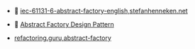 
- 🔗 [iec-61131-6-abstract-factory-english,stefanhenneken.net](https://stefanhenneken.net/2014/11/16/iec-61131-6-abstract-factory-english/)

- 🔗 [Abstract Factory Design Pattern](https://www.twincontrols.com/community/twincat-knowledgebase/abstract-factory-design-pattern/#post-483)

- [refactoring.guru,abstract-factory](https://refactoring.guru/design-patterns/abstract-factory)